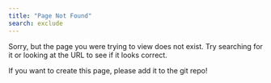 ```yaml
---
title: "Page Not Found"
search: exclude
---  
```


Sorry, but the page you were trying to view does not exist. Try searching for it or looking at the URL to see if it looks correct.

If you want to create this page, please add it to the git repo!